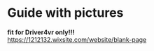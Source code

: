 # Guide with pictures  <br>
**fit for Driver4vr only!!!** <br>
https://1212132.wixsite.com/website/blank-page <br>
